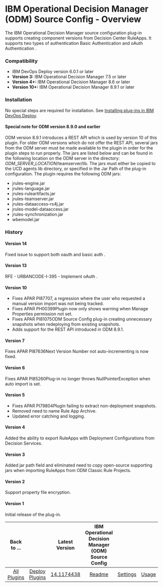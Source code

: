 
# IBM Operational Decision Manager (ODM) Source Config - Overview


The IBM Operational Decision Manager source configuration plug-in supports creating component versions from Decision Center RuleApps. It supports two types of authentication Basic Authentication and oAuth Authentication .

### Compatibility

* IBM DevOps Deploy version 6.0.1 or later
* **Version 3:** IBM Operational Decision Manager 7.5 or later
* **Version 4+:** IBM Operational Decision Manager 8.6 or later
* **Version 10+:** IBM Operational Decision Manager 8.9.1 or later

### Installation

No special steps are required for installation. See [Installing plug-ins in IBM DevOps Deploy](https://community.ibm.com/community/user/wasdevops/blogs/laurel-dickson-bull1/2022/06/13/install-plugins "Installing plug-ins in IBM DevOps Deploy").

#### Special note for ODM version 8.9.0 and earlier

ODM version 8.9.1 introduces a REST API which is used by version 10 of this plugin. For older ODM versions which do not offer the REST API, several jars from the ODM server must be made available to the plugin in order for the plugin steps to run properly. The jars are listed below and can be found in the following location on the ODM server in the directory: $ODM\_SERVER\_LOCATION$/teamserver/lib. The jars must either be copied to the UCD agents lib directory, or specified in the Jar Path of the plug-in configuration. The plugin requires the following ODM jars:

* jrules-engine.jar
* jrules-language.jar
* jrules-ruleartifacts.jar
* jrules-teamserver.jar
* jrules-dataaccess-rs4j.jar
* jrules-model-dataaccess.jar
* jrules-synchronization.jar
* wbemodel.jar

### History

#### Version 14

Fixed issue to support both oauth and basic auth .

#### Version 13

RFE - URBANCODE-I-395 - Implement oAuth .

#### Version 10

* Fixes APAR PI87707, a regression where the user who requested a manual version import was not being tracked.
* Fixes APAR PH00399Plugin now only shows warning when Manage Properties permission not set.
* Fixes APAR PI81075ODM Source Config plug-in creating unnecessary snapshots when redeploying from existing snapshots.
* Adds support for the REST API introduced in ODM 8.9.1.

#### Version 7

Fixes APAR PI87636Next Version Number not auto-incrementing is now fixed.

#### Version 6

Fixes APAR PI85260Plug-in no longer throws NullPointerException when auto import is set.

#### Version 5

* Fixes APAR PI79804Plugin failing to extract non-deployment snapshots.
* Removed need to name Rule App Archive.
* Updated error catching and logging.

#### Version 4

Added the ability to export RuleApps with Deployment Configurations from Decision Services.

#### Version 3

Added jar path field and eliminated need to copy open-source supporting jars when importing RuleApps from ODM Classic Rule Projects.

#### Version 2

Support property file encryption.

#### Version 1

Initial release of the plug-in.



|Back to ...||Latest Version|IBM Operational Decision Manager (ODM) Source Config ||||
| :---: | :---: | :---: | :---: | :---: | :---: | :---: |
|[All Plugins](../../index.md)|[Deploy Plugins](../README.md)|[14.1174438](https://raw.githubusercontent.com/UrbanCode/IBM-UCD-PLUGINS/main/files/ibm-odm-source-config/ucd-ibm-odm-source-config-14.1174438.zip)|[Readme](README.md)|[Settings](settings.md)|[Usage](usage.md)|[Downloads](downloads.md)|
